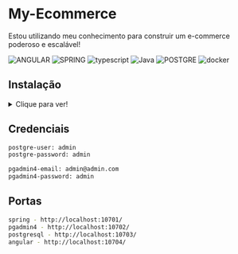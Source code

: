 # My-Ecommerce
Estou utilizando meu conhecimento para construir um e-commerce poderoso e escalável!

![ANGULAR](https://img.shields.io/badge/Angular-DD0031?style=for-the-badge&logo=angular&logoColor=white) ![SPRING](https://img.shields.io/badge/Spring_Boot-F2F4F9?style=for-the-badge&logo=spring-boot) ![typescript](https://img.shields.io/badge/TypeScript-007ACC?style=for-the-badge&logo=typescript&logoColor=white) ![Java](https://img.shields.io/badge/Java-%23ED8B00?style=for-the-badge&logo=openjdk&logoColor=white) ![POSTGRE](https://img.shields.io/badge/PostgreSQL-316192?style=for-the-badge&logo=postgresql&logoColor=white) ![docker](https://img.shields.io/badge/Docker-2CA5E0?style=for-the-badge&logo=docker&logoColor=white)

## Instalação

<details>
  <summary>Clique para ver!</summary>

### 1 - Clone este repositório

```bash
  git clone https://github.com/resen-dev/my-ecommerce
```
### 2 - Front End
#### 2.1 - Acesse o diretório do front-end
```bash
.\my-ecommerce\frontend\my-ecommerce-front
```
#### 2.2 - Instalando com npm
```bash
npm install
```
### 3 - Back End
#### 3.1 - Acesse o diretório do back-end
```bash
.\my-ecommerce\backend\my.ecommerce.backend
```
#### 3.2 - Instalando com maven
```bash
mvn clean install
```
### 4 - Docker Compose (PostgreSql, PgAdmin4)
#### 4.1 - Acesse o diretório do Docker Compose
```bash
.\my-ecommerce\docker\compose
```
#### 4.2 - Execute o comando abaixo para instalar o compose
```bash
docker-compose -p my-ecommerce-compose up -d
```

</details>

## Credenciais
```bash
postgre-user: admin
postgre-password: admin

pgadmin4-email: admin@admin.com
pgadmin4-password: admin
```

## Portas
```bash
spring - http://localhost:10701/
pgadmin4 - http://localhost:10702/
postgresql - http://localhost:10703/
angular - http://localhost:10704/
```
